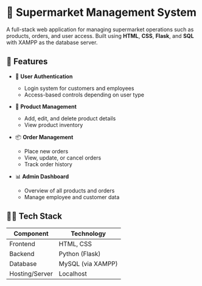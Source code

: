 # 🛒 Supermarket Management System

A full-stack web application for managing supermarket operations such as products, orders, and user access. Built using **HTML**, **CSS**, **Flask**, and **SQL** with XAMPP as the database server.

## 📌 Features

- 🔐 **User Authentication**  
  - Login system for customers and employees
  - Access-based controls depending on user type

- 🧾 **Product Management**  
  - Add, edit, and delete product details
  - View product inventory

- 📦 **Order Management**  
  - Place new orders
  - View, update, or cancel orders
  - Track order history

- 📊 **Admin Dashboard**  
  - Overview of all products and orders
  - Manage employee and customer data

## 🧑‍💻 Tech Stack

| Component        | Technology     |
|------------------|----------------|
| Frontend         | HTML, CSS      |
| Backend          | Python (Flask) |
| Database         | MySQL (via XAMPP) |
| Hosting/Server   | Localhost      |
